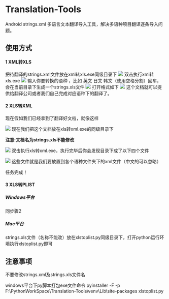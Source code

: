 # Translation-Tools
Android strings.xml 多语言文本翻译导入工具，解决多语种项目翻译逐条导入问题。
## 使用方式
#### 1 XML转XLS 
把待翻译的strings.xml文件放在xml转xls.exe同级目录下
![](https://user-gold-cdn.xitu.io/2018/7/2/1645991812bff5bd?w=579&h=186&f=jpeg&s=12247)
双击执行xml转xls.exe
![](https://user-gold-cdn.xitu.io/2018/7/2/1645992da64a072c?w=837&h=541&f=jpeg&s=33752)
输入你要转换的语种 ，比如 英文 日文 韩文（使用空格分割）回车，会在当前目录下生成一个strings.xls文件
![](https://user-gold-cdn.xitu.io/2018/7/2/164599806e024158?w=743&h=214&f=jpeg&s=16705)
打开格式如下
![](https://user-gold-cdn.xitu.io/2018/7/2/1645998dfd06a7ea?w=510&h=242&f=jpeg&s=22161)
这个文档就可以提供给翻译公司或者我们自己完成对应语种下的翻译了。
#### 2 XLS转XML
现在假如我们已经拿到了翻译好文档，就像这样

![](https://user-gold-cdn.xitu.io/2018/7/2/164599f426c54852?w=590&h=217&f=jpeg&s=33909)
现在我们把这个文档放在xls转xml.exe的同级目录下

__注意:文档名为strings.xls不能修改__

![](https://user-gold-cdn.xitu.io/2018/7/2/164599806e024158?w=743&h=214&f=jpeg&s=16705)
双击执行xls转xml.exe，执行完毕后你会发现目录下成了以下四个文件

![](https://user-gold-cdn.xitu.io/2018/7/2/16459a2bb97f8c23?w=611&h=206&f=jpeg&s=11201)
这些文件就是我们要放置到各个语种文件夹下的xml文件（中文的可以忽略）

任务完成！

#### 3 XLS转PLIST

##### Windows平台
同步骤2

##### Mac平台
strings.xls文件（名称不能改）放在xlstoplist.py同级目录下，打开python运行环境执行xlstoplist.py即可

## 注意事项
不要修改strings.xml及strings.xls文件名

windows平台下py脚本打包exe文件命令
pyinstaller -F -p F:\PythonWorkSpace\Translation-Tools\venv\Lib\site-packages xlstoplist.py
